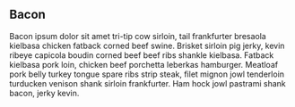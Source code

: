 <!--
	title = My First Blog Post
	Template = blogpost
	Date = folder
	List = blog
	Summary = My first blog post is a bit about this and a bit about that.
-->

## Bacon

Bacon ipsum dolor sit amet tri-tip cow sirloin, tail frankfurter bresaola kielbasa chicken fatback corned beef swine. Brisket sirloin pig jerky, kevin ribeye capicola boudin corned beef beef ribs shankle kielbasa. Fatback kielbasa pork loin, chicken beef porchetta leberkas hamburger. Meatloaf pork belly turkey tongue spare ribs strip steak, filet mignon jowl tenderloin turducken venison shank sirloin frankfurter. Ham hock jowl pastrami shank bacon, jerky kevin.